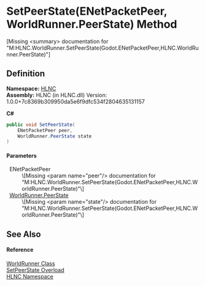 # SetPeerState(ENetPacketPeer, WorldRunner.PeerState) Method


\[Missing &lt;summary&gt; documentation for "M:HLNC.WorldRunner.SetPeerState(Godot.ENetPacketPeer,HLNC.WorldRunner.PeerState)"\]



## Definition
**Namespace:** <a href="N_HLNC">HLNC</a>  
**Assembly:** HLNC (in HLNC.dll) Version: 1.0.0+7c8369b309950da5e6f9dfc534f2804635131157

**C#**
``` C#
public void SetPeerState(
	ENetPacketPeer peer,
	WorldRunner.PeerState state
)
```



#### Parameters
<dl><dt>  ENetPacketPeer</dt><dd>\[Missing &lt;param name="peer"/&gt; documentation for "M:HLNC.WorldRunner.SetPeerState(Godot.ENetPacketPeer,HLNC.WorldRunner.PeerState)"\]</dd><dt>  <a href="T_HLNC_WorldRunner_PeerState">WorldRunner.PeerState</a></dt><dd>\[Missing &lt;param name="state"/&gt; documentation for "M:HLNC.WorldRunner.SetPeerState(Godot.ENetPacketPeer,HLNC.WorldRunner.PeerState)"\]</dd></dl>

## See Also


#### Reference
<a href="T_HLNC_WorldRunner">WorldRunner Class</a>  
<a href="Overload_HLNC_WorldRunner_SetPeerState">SetPeerState Overload</a>  
<a href="N_HLNC">HLNC Namespace</a>  
